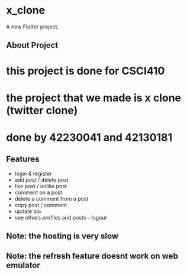 # x_clone

A new Flutter project.

## About Project
# this project is done for CSCI410
# the project that we made is x clone (twitter clone)
# done by 42230041 and 42130181

## Features
- login & register
- add post / delete post
- like post / unlike post
- comment on a post
- delete a comment from a post
- copy post / comment
- update bio
- see others profiles and posts
- logout

## Note: the hosting is very slow
## Note: the refresh feature doesnt work on web emulator

